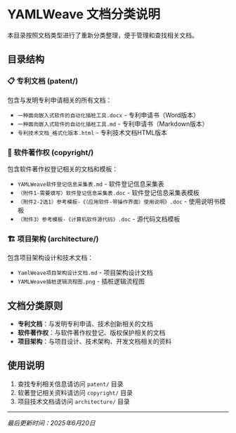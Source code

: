 # YAMLWeave 文档分类说明

本目录按照文档类型进行了重新分类整理，便于管理和查找相关文档。

## 目录结构

### 📋 专利文档 (patent/)
包含与发明专利申请相关的所有文档：
- `一种面向嵌入式软件的自动化插桩工具.docx` - 专利申请书（Word版本）
- `一种面向嵌入式软件的自动化插桩工具.md` - 专利申请书（Markdown版本） 
- `专利技术文档_格式化版本.html` - 专利技术文档HTML版本

### 📜 软件著作权 (copyright/)
包含软件著作权登记相关的文档和模板：
- `YAMLWeave软件登记信息采集表.md` - 软件登记信息采集表
- `（附件1-需要填写）软件登记信息采集表.doc` - 软件登记信息采集表模板
- `（附件2-2选1）参考模板-《（应用软件-带操作界面）使用说明》.doc` - 使用说明书模板
- `（附件3）参考模板-《计算机软件源代码》.doc` - 源代码文档模板

### 🏗️ 项目架构 (architecture/)
包含项目架构设计和技术文档：
- `YamlWeave项目架构设计文档.md` - 项目架构设计文档
- `YAMLWeave插桩逻辑流程图.png` - 插桩逻辑流程图

## 文档分类原则

- **专利文档**：与发明专利申请、技术创新相关的文档
- **软件著作权**：与软件著作权登记、版权保护相关的文档  
- **项目架构**：与项目设计、技术架构、开发文档相关的资料

## 使用说明

1. 查找专利相关信息请访问 `patent/` 目录
2. 软著登记相关资料请访问 `copyright/` 目录  
3. 项目技术文档请访问 `architecture/` 目录

---

*最后更新时间：2025年6月20日* 